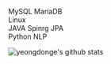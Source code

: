 MySQL MariaDB<br>
Linux<br>
JAVA Spinrg JPA<br>
Python NLP


![yeongdonge's github stats](https://github-readme-stats.vercel.app/api?username=yeongdonge&show_icons=true)


